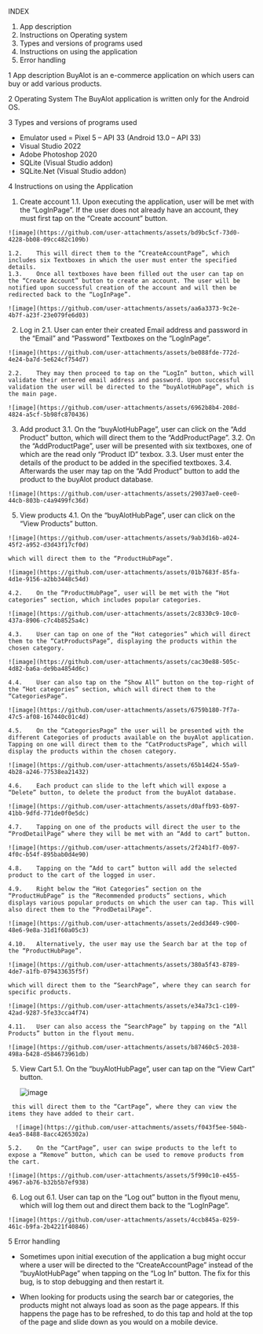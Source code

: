 INDEX
1.	App description
2.	Instructions on Operating system
3.	Types and versions of programs used
4.	Instructions on using the application
5.	Error handling

1 App description
BuyAlot is an e-commerce application on which users can buy or add various products.

2 Operating System
The BuyAlot application is written only for the Android OS.

3 Types and versions of programs used
-	Emulator used = Pixel 5 – API 33 (Android 13.0 – API 33)
-	Visual Studio 2022
-	Adobe Photoshop 2020
-	SQLite (Visual Studio addon)
-	SQLite.Net (Visual Studio addon)

4 Instructions on using the Application
  1.	Create account
    1.1.	Upon executing the application, user will be met with the “LogInPage”. If the user does not already have an account, they must first tap on the “Create account” button.
    	
    ![image](https://github.com/user-attachments/assets/bd9bc5cf-73d0-4228-bb08-09cc482c109b)

    1.2.	This will direct them to the “CreateAccountPage”, which includes six Textboxes in which the user must enter the specified details.
    1.3.	Once all textboxes have been filled out the user can tap on the “Create Account” button to create an account. The user will be notified upon successful creation of the account and will then be redirected back to the “LogInPage”.
    
    ![image](https://github.com/user-attachments/assets/aa6a3373-9c2e-4b7f-a23f-23e079fe6d03)

  2.	Log in
    2.1.	User can enter their created Email address and password in the “Email” and “Password” Textboxes on the “LogInPage”.
    	
    ![image](https://github.com/user-attachments/assets/be088fde-772d-4e24-ba7d-5e624cf754d7)

    2.2.	They may then proceed to tap on the “LogIn” button, which will validate their entered email address and password. Upon successful validation the user will be directed to the “buyAlotHubPage”, which is the main page.
    
    ![image](https://github.com/user-attachments/assets/6962b8b4-208d-4824-a5cf-5b98fc870436)

  3.	Add product
    3.1.	On the “buyAlotHubPage”, user can click on the “Add Product” button, which will direct them to the “AddProductPage”.
    3.2.	On the “AddProductPage”, user will be presented with six textboxes, one of which are the read only “Product ID” texbox.
    3.3.	User must enter the details of the product to be added in the specified textboxes.
    3.4.	Afterwards the user may tap on the “Add Product” button to add the product to the buyAlot product database.
    	
    ![image](https://github.com/user-attachments/assets/29037ae0-cee0-44cb-803b-c4a9499fc36d)

  5.	View products
    4.1.	On the “buyAlotHubPage”, user can click on the “View Products” button.
    	
    ![image](https://github.com/user-attachments/assets/9ab3d16b-a024-45f2-a952-d3d43f17cf0d)

    which will direct them to the “ProductHubPage”.
    
    ![image](https://github.com/user-attachments/assets/01b7683f-85fa-4d1e-9156-a2bb3448c54d)

    4.2.	On the “ProductHubPage”, user will be met with the “Hot categories” section, which includes popular categories.
    
    ![image](https://github.com/user-attachments/assets/2c8330c9-10c0-437a-8906-c7c4b8525a4c)

    4.3.	User can tap on one of the “Hot categories” which will direct them to the “CatProductsPage”, displaying the products within the chosen category.
    
    ![image](https://github.com/user-attachments/assets/cac30e88-505c-4d82-ba6a-de9ba4854d6c)

    4.4.	User can also tap on the “Show All” button on the top-right of the “Hot categories” section, which will direct them to the “CategoriesPage”.
    
    ![image](https://github.com/user-attachments/assets/6759b180-7f7a-47c5-af08-167440c01c4d)

    4.5.	On the “CategoriesPage” the user will be presented with the different Categories of products available on the buyAlot application. Tapping on one will direct them to the “CatProductsPage”, which will display the products within the chosen category.
    
    ![image](https://github.com/user-attachments/assets/65b14d24-55a9-4b28-a246-77538ea21432)

    4.6.	Each product can slide to the left which will expose a “Delete” button, to delete the product from the buyAlot database.
    
    ![image](https://github.com/user-attachments/assets/d0affb93-6b97-41bb-9dfd-771de0f0e5dc)

    4.7.	Tapping on one of the products will direct the user to the “ProdDetailPage” where they will be met with an “Add to cart” button.
    
    ![image](https://github.com/user-attachments/assets/2f24b1f7-0b97-4f0c-b54f-895bab0d4e90)

    4.8.	Tapping on the “Add to cart” button will add the selected product to the cart of the logged in user. 

    4.9.	Right below the “Hot Categories” section on the “ProductHubPage” is the “Recommended products” sections, which displays various popular products on which the user can tap. This will also direct them to the “ProdDetailPage”.
    
    ![image](https://github.com/user-attachments/assets/2edd3d49-c900-48e6-9e8a-31d1f60a05c3)

    4.10.	Alternatively, the user may use the Search bar at the top of the “ProductHubPage”.
    
    ![image](https://github.com/user-attachments/assets/380a5f43-8789-4de7-a1fb-079433635f5f)

    which will direct them to the “SearchPage”, where they can search for specific products.
    
    ![image](https://github.com/user-attachments/assets/e34a73c1-c109-42ad-9287-5fe33cca4f74)

    4.11.	User can also access the “SearchPage” by tapping on the “All Products” button in the flyout menu.
    
    ![image](https://github.com/user-attachments/assets/b87460c5-2038-498a-b428-d584673961db)

  5.	View Cart
    5.1.	On the “buyAlotHubPage”, user can tap on the “View Cart” button.
    	
    	![image](https://github.com/user-attachments/assets/39f9242e-7c15-423f-8a41-86944b17fd6c)

     this will direct them to the “CartPage”, where they can view the items they have added to their cart.
     
      ![image](https://github.com/user-attachments/assets/f043f5ee-504b-4ea5-8488-8acc4265302a)

    5.2.	On the “CartPage”, user can swipe products to the left to expose a “Remove” button, which can be used to remove products from the cart.
    
    ![image](https://github.com/user-attachments/assets/5f990c10-e455-4967-ab76-b32b5b7ef938)

  6.	Log out
    6.1.	User can tap on the “Log out” button in the flyout menu, which will log them out and direct them back to the “LogInPage”.
    	
    ![image](https://github.com/user-attachments/assets/4ccb845a-0259-461c-b9fa-2b4221f40846)

5 Error handling
-	Sometimes upon initial execution of the application a bug might occur where a user will be directed to the “CreateAccountPage” instead of the “buyAlotHubPage” when tapping on the “Log In” button.
The fix for this bug, is to stop debugging and then restart it.

-	When looking for products using the search bar or categories, the products might not always load as soon as the page appears.
If this happens the page has to be refreshed, to do this tap and hold at the top of the page and slide down as you would on a mobile device.

